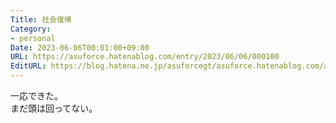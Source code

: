 ```yaml
---
Title: 社会復帰
Category:
- personal
Date: 2023-06-06T00:01:00+09:00
URL: https://asuforce.hatenablog.com/entry/2023/06/06/000100
EditURL: https://blog.hatena.ne.jp/asuforcegt/asuforce.hatenablog.com/atom/entry/820878482939471630
---
```


一応できた。  
まだ頭は回ってない。

